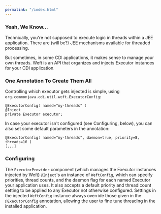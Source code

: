```yaml
---
permalink: "/index.html"
---
```


### Yeah, We Know...

Technically, you're not supposed to execute logic in threads within a JEE application. There are (will be?) JEE mechanisms available for threaded processing.

But sometimes, in some CDI applications, it makes sense to manage your own threads. Weft is an API that organizes and injects Executor instances for your CDI application.

### One Annotation To Create Them All

Controlling which executor gets injected is simple, using `org.commonjava.cdi.util.weft.ExecutorConfig`:

```
@ExecutorConfig( named="my-threads" )
@Inject
private Executor executor;
```

In case your executor isn't configured (see Configuring, below), you can also set some default parameters in the annotation:

```
@ExecutorConfig( named="my-threads", daemon=true, priority=8, threads=10 )
[...]
```

### Configuring

The `ExecutorProvider` component (which manages the Executor instances injected by Weft) `@Inject`'s an instance of `WeftConfig`, which can specify priorities, thread counts, and the daemon flag for each named Executor your application uses. It also accepts a default priority and thread count setting to be applied to any Executor not otherwise configured. Settings in the injected `WeftConfig` instance always override those given in the `@ExecutorConfig` annotation, allowing the user to fine tune threading in the installed application.